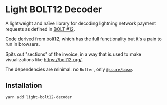 
# Light BOLT12 Decoder

A lightweight and naïve library for decoding lightning network payment requests as defined in [BOLT #12](https://github.com/lightning/bolts/blob/master/12-offer-encoding.md).

Code derived from [bolt12](https://npmjs.com/package/bolt12), which has the full functionality but it's a pain to run in browsers.

Spits out "sections" of the invoice, in a way that is used to make visualizations like https://bolt12.org/.

The dependencies are minimal: no `Buffer`, only [`@scure/base`](https://github.com/paulmillr/scure-base).

## Installation

```
yarn add light-bolt12-decoder
```
